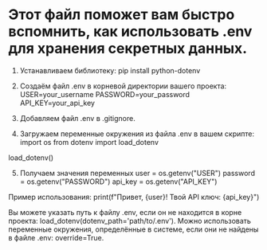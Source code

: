 # Этот файл поможет вам быстро вспомнить, как использовать .env для хранения секретных данных.

1. Устанавливаем библиотеку:
pip install python-dotenv

2. Создаём файл .env в корневой директории вашего проекта:
USER=your_username
PASSWORD=your_password
API_KEY=your_api_key

3. Добавляем файл .env в .gitignore.

4. Загружаем переменные окружения из файла .env в вашем скрипте:
import os
from dotenv import load_dotenv

load_dotenv()

5. Получаем значения переменных
user = os.getenv("USER")
password = os.getenv("PASSWORD")
api_key = os.getenv("API_KEY")

Пример использования:
print(f"Привет, {user}! Твой API ключ: {api_key}")

Вы можете указать путь к файлу .env, если он не находится в корне проекта: load_dotenv(dotenv_path='path/to/.env').
Можно использовать переменные окружения, определённые в системе, если они не найдены в файле .env: override=True.
